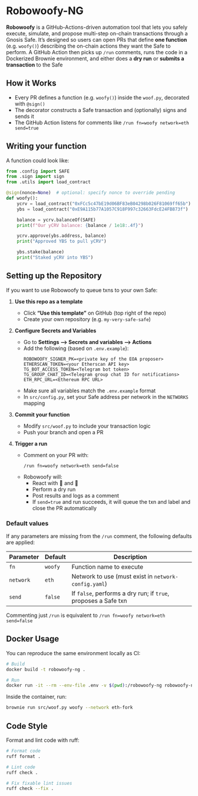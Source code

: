 # Robowoofy-NG

**Robowoofy** is a GitHub-Actions-driven automation tool that lets you safely execute, simulate, and propose multi-step on-chain transactions through a Gnosis Safe.
It’s designed so users can open PRs that define **one function** (e.g. `woofy()`) describing the on-chain actions they want the Safe to perform.
A GitHub Action then picks up `/run` comments, runs the code in a Dockerized Brownie environment, and either does a **dry run** or **submits a transaction** to the Safe

## How it Works

- Every PR defines a function (e.g. `woofy()`) inside the `woof.py`, decorated with `@sign()`
- The decorator constructs a Safe transaction and (optionally) signs and sends it
- The GitHub Action listens for comments like `/run fn=woofy network=eth send=true`

## Writing your function

A function could look like:
```python
from .config import SAFE
from .sign import sign
from .utils import load_contract

@sign(nonce=None)  # optional: specify nonce to override pending
def woofy():
    ycrv = load_contract("0xFCc5c47bE19d06BF83eB04298b026F81069ff65b")
    ybs = load_contract("0xE9A115b77A1057C918F997c32663FdcE24FB873f")

    balance = ycrv.balanceOf(SAFE)
    print(f"Our yCRV balance: {balance / 1e18:.4f}")

    ycrv.approve(ybs.address, balance)
    print("Approved YBS to pull yCRV")

    ybs.stake(balance)
    print("Staked yCRV into YBS")
```

## Setting up the Repository

If you want to use Robowoofy to queue txns to your own Safe:

1. **Use this repo as a template**
   - Click **“Use this template”** on GitHub (top right of the repo)
   - Create your own repository (e.g. `my-very-safe-safe`)

2. **Configure Secrets and Variables**
   - Go to **Settings --> Secrets and variables --> Actions**
   - Add the following (based on `.env.example`):
     ```
     ROBOWOOFY_SIGNER_PK=<private key of the EOA proposer>
     ETHERSCAN_TOKEN=<your Etherscan API key>
     TG_BOT_ACCESS_TOKEN=<Telegram bot token>
     TG_GROUP_CHAT_ID=<Telegram group chat ID for notifications>
     ETH_RPC_URL=<Ethereum RPC URL>
     ```
   - Make sure all variables match the `.env.example` format
   - In `src/config.py`, set your Safe address per network in the `NETWORKS` mapping

3. **Commit your function**
   - Modify `src/woof.py` to include your transaction logic
   - Push your branch and open a PR

4. **Trigger a run**
   - Comment on your PR with:
     ```
     /run fn=woofy network=eth send=false
     ```
   - Robowoofy will:
     - React with 👀 and 🚀  
     - Perform a dry run  
     - Post results and logs as a comment  
     - If `send=true` and run succeeds, it will queue the txn and label and close the PR automatically

### Default values

If any parameters are missing from the `/run` comment, the following defaults are applied:

| Parameter | Default | Description |
|------------|----------|-------------|
| `fn` | `woofy` | Function name to execute |
| `network` | `eth` | Network to use (must exist in `network-config.yaml`) |
| `send` | `false` | If `false`, performs a dry run; if `true`, proposes a Safe txn |

Commenting just `/run` is equivalent to `/run fn=woofy network=eth send=false`

## Docker Usage

You can reproduce the same environment locally as CI:

```bash
# Build
docker build -t robowoofy-ng .

# Run
docker run -it --rm --env-file .env -v $(pwd):/robowoofy-ng robowoofy-ng bash
```

Inside the container, run:
```bash
brownie run src/woof.py woofy --network eth-fork
```

## Code Style

Format and lint code with ruff:
```bash
# Format code
ruff format .

# Lint code
ruff check .

# Fix fixable lint issues
ruff check --fix .
```